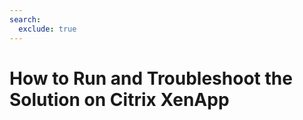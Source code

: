 ```yaml
---
search:
  exclude: true
---
```


# How to Run and Troubleshoot the Solution on Citrix XenApp

<script>
document.location.href="../How-to-Run-and-Troubleshoot-the-Solution-on-Citrix-XenApp/";
</script>
